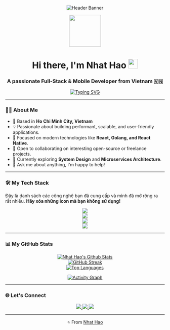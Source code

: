 <p align="center">
  <img src="https://raw.githubusercontent.com/trgiman/trgiman/main/Assets/github-header-image.png" alt="Header Banner">
</p>

<div id="header" align="center">
  <img src="https://media.giphy.com/media/hvRJCLFzcasrR4ia7z/giphy.gif" width="100"/>
  <h1>
    Hi there, I'm Nhat Hao
    <img src="https://emojis.slackmojis.com/emojis/images/1531849430/4246/blob-sunglasses.gif?1531849430" width="30"/>
  </h1>
  <h3 align="center">A passionate Full-Stack & Mobile Developer from Vietnam 🇻🇳</h3>

  <a href="https://git.io/typing-svg">
    <img src="https://readme-typing-svg.demolab.com?font=Fira+Code&pause=1000&color=00BFFF&width=435&lines=Building+Scalable+Web+%26+Mobile+Apps;Always+Learning+New+Things;React+%7C+Golang+%7C+React+Native" alt="Typing SVG" />
  </a>
</div>

---

### 👨‍💻 About Me

- 📍 Based in **Ho Chi Minh City, Vietnam**
- 💡 Passionate about building performant, scalable, and user-friendly applications.
- 🚀 Focused on modern technologies like **React, Golang, and React Native**.
- 🤝 Open to collaborating on interesting open-source or freelance projects.
- 🌱 Currently exploring **System Design** and **Microservices Architecture**.
- 💬 Ask me about anything, I'm happy to help!

---

### 🛠️ My Tech Stack

Đây là danh sách các công nghệ bạn đã cung cấp và mình đã mở rộng ra rất nhiều. **Hãy xóa những icon mà bạn không sử dụng!**

<p align="center">
  <img src="https://skillicons.dev/icons?i=html,css,js,ts,react,nextjs,redux,tailwind,scss,shadcnui,materialui,vite,figma" />
  <br>
  <img src="https://skillicons.dev/icons?i=nodejs,express,go,java,python,nestjs,prisma" />
  <br>
  <img src="https://skillicons.dev/icons?i=postgresql,mysql,mongodb,redis,docker,kubernetes,aws,gcp,nginx" />
  <br>
  <img src="https://skillicons.dev/icons?i=git,github,githubactions,postman,vscode,linux,bash" />
</p>

---

### 📊 My GitHub Stats

<p align="center">
  <a href="https://github.com/anuraghazra/github-readme-stats">
    <img alt="Nhat Hao's Github Stats" src="https://github-readme-stats.vercel.app/api?username=yourusername&show_icons=true&theme=tokyonight&hide_border=true&include_all_commits=true&count_private=true" />
  </a>
  <br/>
  <a href="https://github.com/DenverCoder1/github-readme-streak-stats">
    <img alt="GitHub Streak" src="https://github-readme-streak-stats.herokuapp.com/?user=yourusername&theme=tokyonight&hide_border=true" />
  </a>
  <br/>
  <a href="https://github.com/anuraghazra/github-readme-stats">
    <img alt="Top Languages" src="https://github-readme-stats.vercel.app/api/top-langs/?username=yourusername&layout=compact&theme=tokyonight&hide_border=true&langs_count=8" />
  </a>
</p>

<p align="center">
  <a href="https://github.com/ashutosh00710/github-readme-activity-graph">
    <img alt="Activity Graph" src="https://github-readme-activity-graph.vercel.app/graph?username=yourusername&theme=tokyonight&hide_border=true" />
  </a>
</p>

---

### 🌐 Let's Connect

<p align="center">
  <a href="https://linkedin.com/in/nhathao" target="_blank">
    <img src="https://img.shields.io/badge/LinkedIn-0077B5?style=for-the-badge&logo=linkedin&logoColor=white"/>
  </a>
  <a href="https://facebook.com/YoungboiCamau33" target="_blank">
    <img src="https://img.shields.io/badge/Facebook-1877F2?style=for-the-badge&logo=facebook&logoColor=white"/>
  </a>
  <a href="mailto:youremail@example.com">
    <img src="https://img.shields.io/badge/Email-D14836?style=for-the-badge&logo=gmail&logoColor=white"/>
  </a>
</p>

---
<p align="center">
  ⭐️ From <a href="https://github.com/yourusername">Nhat Hao</a>
</p>

